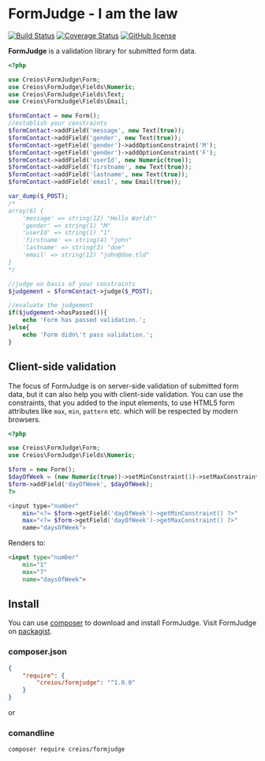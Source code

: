 # FormJudge - I am the law

[![Build Status](https://travis-ci.org/creios/formjudge.svg?branch=master)](https://travis-ci.org/creios/formjudge)
[![Coverage Status](https://coveralls.io/repos/github/creios/formjudge/badge.svg?branch=master)](https://coveralls.io/github/creios/formjudge?branch=master)
[![GitHub license](https://img.shields.io/github/license/creios/formjudge.svg)]()

**FormJudge** is a validation library for submitted form data.

```php
<?php

use Creios\FormJudge\Form;
use Creios\FormJudge\Fields\Numeric;
use Creios\FormJudge\Fields\Text;
use Creios\FormJudge\Fields\Email;

$formContact = new Form();
//establish your constraints
$formContact->addField('message', new Text(true));
$formContact->addField('gender', new Text(true));
$formContact->getField('gender')->addOptionConstraint('M');
$formContact->getField('gender')->addOptionConstraint('F');
$formContact->addField('userId', new Numeric(true));
$formContact->addField('firstname', new Text(true));
$formContact->addField('lastname', new Text(true));
$formContact->addField('email', new Email(true));

var_dump($_POST);
/*
array(6) {
    'message' => string(12) "Hello World!"
    'gender' => string(1) "M"
    'userId' => string(1) "1"
    'firstname' => string(4) "john"
    'lastname' => string(3) "doe"
    'email' => string(12) "john@doe.tld"
}
*/

//judge on basis of your constraints
$judgement = $formContact->judge($_POST);

//evaluate the judgement
if($judgement->hasPassed()){
    echo 'Form has passed validation.';
}else{
    echo 'Form didn\'t pass validation.';
}
```

## Client-side validation

The focus of FormJudge is on server-side validation of submitted form data, but it can also help you with client-side validation. You can use the constraints, that you added to the input elements, to use HTML5 form attributes like `max`, `min`, `pattern` etc. which will be respected by modern browsers.

```php
<?php

use Creios\FormJudge\Form;
use Creios\FormJudge\Fields\Numeric;

$form = new Form();
$dayOfWeek = (new Numeric(true))->setMinConstraint(1)->setMaxConstraint(7);
$form->addField('dayOfWeek', $dayOfWeek);
?>

<input type="number" 
    min="<?= $form->getField('dayOfWeek')->getMinConstraint() ?>"
    max="<?= $form->getField('dayOfWeek')->getMaxConstraint() ?>"
    name="daysOfWeek">
```

Renders to:
```html
<input type="number"
    min="1"
    max="7"
    name="daysOfWeek">
```

## Install

You can use [composer](https://getcomposer.org/) to download and install FormJudge. Visit FormJudge on [packagist](https://packagist.org/packages/creios/formjudge).

### composer.json
```json
{
    "require": {
        "creios/formjudge": "^1.0.0"
    }
}
```

or

### comandline

```sh
composer require creios/formjudge
```

